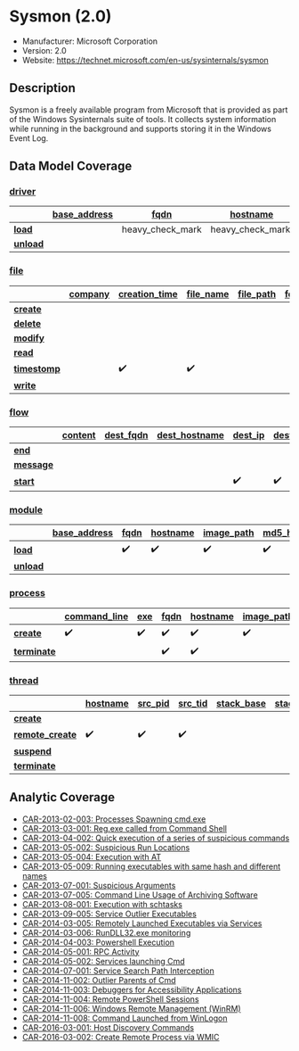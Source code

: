 # Sysmon (2.0)
 - Manufacturer: Microsoft Corporation
 - Version: 2.0
 - Website: https://technet.microsoft.com/en-us/sysinternals/sysmon

## Description
Sysmon is a freely available program from Microsoft that is provided as part of the Windows Sysinternals suite of tools. It collects system information while running in the background and supports storing it in the Windows Event Log.

## Data Model Coverage
### [driver](../data_model/driver.md)

| | [**base_address**](../data_model/driver.md#base_address) | [**fqdn**](../data_model/driver.md#fqdn) | [**hostname**](../data_model/driver.md#hostname) | [**image_path**](../data_model/driver.md#image_path) |[**md5_hash**](../data_model/driver.md#md5_hash) | [**module_name**](../data_model/driver.md#module_name) | [**sha1_hash**](../data_model/driver.md#sha1_hash) | [**sha256_hash**](../data_model/driver.md#sha256_hash) |[**signer**](../data_model/driver.md#signer) |
|---|---|---|---|---|---|---|---|---|---|
| [**load**](../data_model/driver.md#load) | |heavy_check_mark|heavy_check_mark: |heavy_check_mark: |heavy_check_mark|heavy_check_mark|heavy_check_mark|heavy_check_mark| |
| [**unload**](../data_model/driver.md#unload) | | | | | | | | | |


### [file](../data_model/file.md)

| | [**company**](../data_model/file.md#company) | [**creation_time**](../data_model/file.md#creation_time) | [**file_name**](../data_model/file.md#file_name) | [**file_path**](../data_model/file.md#file_path) | [**fqdn**](../data_model/file.md#fqdn) | [**hostname**](../data_model/file.md#hostname) | [**image_path**](../data_model/file.md#image_path) | [**md5_hash**](../data_model/file.md#md5_hash) | [**pid**](../data_model/file.md#pid) | [**ppid**](../data_model/file.md#ppid) | [**previous_creation_time**](../data_model/file.md#previous_creation_time) | [**sha1_hash**](../data_model/file.md#previous_creation_time) | [**sha256_hash**](../data_model/file.md#sha256_hash) | [**signer**](../data_model/file.md#signer) | [**user**](../data_model/file.md#user) |
|---|---|---|---|---|---|---|---|---|---|---|---|---|---|---|---|
| [**create**](../data_model/file.md#create) | | | | | | | | | | | | | | | |
| [**delete**](../data_model/file.md#delete) | | | | | | | | | | | | | | | |
| [**modify**](../data_model/file.md#modify) | | | | | | | | | | | | | | | |
| [**read**](../data_model/file.md#read) | | | | | | | | | | | | | | | |
| [**timestomp**](../data_model/file.md#timestomp) | | :heavy_check_mark: | :heavy_check_mark: | | | :heavy_check_mark: | :heavy_check_mark: | | :heavy_check_mark: | | :heavy_check_mark: | | | | :heavy_check_mark|
| [**write**](../data_model/file.md#write) | | | | | | | | | | | | | | | |


### [flow](../data_model/flow.md)

| | [**content**](../data_model/flow.md#content) | [**dest_fqdn**](../data_model/flow.md#dest_fqdn) | [**dest_hostname**](../data_model/flow.md#dest_hostname) | [**dest_ip**](../data_model/flow.md#dest_ip) | [**dest_port**](../data_model/flow.md#dest_port) | [**end_time**](../data_model/flow.md#end_time) | [**exe**](../data_model/flow.md#exe) | [**flags**](../data_model/flow.md#flags) | [**fqdn**](../data_model/flow.md#fqdn) | [**hostname**](../data_model/flow.md#hostname) | [**image_path**](../data_model/flow.md#image_path) | [**packet_count**](../data_model/flow.md#packet_count) | [**pid**](../data_model/flow.md#pid) | [**ppid**](../data_model/flow.md#ppid) | [**proto_info**](../data_model/flow.md#proto_info) | [**protocol**](../data_model/flow.md#protocol) | [**src_fqdn**](../data_model/flow.md#src_fqdn) | [**src_hostname**](../data_model/flow.md#src_hostname) | [**src_ip**](../data_model/flow.md#src_ip) | [**src_port**](../data_model/flow.md#src_port) | [**start_time**](../data_model/flow.md#start_time) | [**user**](../data_model/flow.md#user) |
|---|---|---|---|---|---|---|---|---|---|---|---|---|---|---|---|---|---|---|---|---|---|---|
| [**end**](../data_model/flow.md#end) | | | | | | | | | | | | | | | | | | | | | | |
| [**message**](../data_model/flow.md#message) | | | | | | | | | | | | | | | | | | | | | | |
| [**start**](../data_model/flow.md#start) | | | | :heavy_check_mark: | :heavy_check_mark: | | :heavy_check_mark: | | | :heavy_check_mark: | :heavy_check_mark: | | :heavy_check_mark: | | | :heavy_check_mark: | | | :heavy_check_mark: | :heavy_check_mark: | :heavy_check_mark: | :heavy_check_mark: |

### [module](../data_model/module.md)

| | [**base_address**](../data_model/module.md#base_address) | [**fqdn**](../data_model/module.md#fqdn) | [**hostname**](../data_model/module.md#hostname) | [**image_path**](../data_model/module.md#image_path) | [**md5_hash**](../data_model/module.md#md5_hash) | [**module_name**](../data_model/module.md#module_name) | [**module_path**](../data_model/module.md#module_path) | [**pid**](../data_model/module.md#pid) | [**sha1_hash**](../data_model/module.md#sha1_hash) | [**sha256_hash**](../data_model/module.md#sha256_hash) | [**signer**](../data_model/module.md#signer) | [**tid**](../data_model/module.md#tid) |
|---|---|---|---|---|---|---|---|---|---|---|---|---|
| [**load**](../data_model/module.md#load) | | :heavy_check_mark: | :heavy_check_mark: | :heavy_check_mark: | :heavy_check_mark: | :heavy_check_mark: | | :heavy_check_mark: | :heavy_check_mark: | :heavy_check_mark: | | |
| [**unload**](../data_model/module.md#unload) | | | | | | | | | | | | |


### [process](../data_model/process.md)

| |[ **command_line**](../data_model/process.md#command_line) | [**exe**](../data_model/process.md#exe) | [**fqdn**](../data_model/process.md#fqdn) | [**hostname**](../data_model/process.md#hostname) | [**image_path**](../data_model/process.md#image_path) | [**md5_hash**](../data_model/process.md#md5_hash) | [**parent_exe**](../data_model/process.md#parent_exe) | [**parent_image_path**](../data_model/process.md#parent_image_path) | [**pid**](../data_model/process.md#pid) | [**ppid**](../data_model/process.md#ppid) | [**sha1_hash**](../data_model/module.md#sha1_hash) | [**sha256_hash**](../data_model/process.md#sha256_hash) | [**sid**](../data_model/process.md#sid) | [**signer**](../data_model/process.md#signer) | [**user**](../data_model/process.md#user) |
|---|---|---|---|---|---|---|---|---|---|---|---|---|---|---|---|
| [**create**](../data_model/process.md#create) | :heavy_check_mark: | :heavy_check_mark: | :heavy_check_mark: | :heavy_check_mark: | :heavy_check_mark: | :heavy_check_mark: | :heavy_check_mark: | :heavy_check_mark: | :heavy_check_mark: | :heavy_check_mark: | :heavy_check_mark: | :heavy_check_mark: | | | :heavy_check_mark: |
| [**terminate**](../data_model/process.md#terminate) | | | :heavy_check_mark: | :heavy_check_mark: | | | | | :heavy_check_mark: | | | | | | :heavy_check_mark: |

### [thread](../data_model/thread.md)

| | [**hostname**](../data_model/thread.md#hostname) | [**src_pid**](../data_model/thread.md#src_pid) | [**src_tid**](../data_model/thread.md#src_tid) | [**stack_base**](../data_model/thread.md#stack_base) | [**stack_limit**](../data_model/thread.md#stack_limit) | [**start_address**](../data_model/thread.md#start_address) | [**start_function**](../data_model/thread.md#start_function) | [**start_module**](../data_model/thread.md#start_module) | [**start_module_name**](../data_model/thread.md#start_module_name) | [**subprocess_tag**](../data_model/thread.md#subprocess_tag) | [**tgt_pid**](../data_model/thread.md#tgt_pid) | [**tgt_tid**](../data_model/thread.md#tgt_tid) | [**user**](../data_model/thread.md#user) | [**user_stack_base**](../data_model/thread.md#user_stack_base) | [**user_stack_limit**](../data_model/thread.md#user_stack_limit) |
|---|---|---|---|---|---|---|---|---|---|---|---|---|---|---|---|
| [**create**](../data_model/thread.md#create) | | | | | | | | | | | | | | | |
| [**remote_create**](../data_model/thread.md#remote_create) | :heavy_check_mark: | :heavy_check_mark: | :heavy_check_mark: | | | :heavy_check_mark: | :heavy_check_mark: | :heavy_check_mark: | :heavy_check_mark: | | :heavy_check_mark: | :heavy_check_mark: | :heavy_check_mark: | | |
| [**suspend**](../data_model/thread.md#suspend) | | | | | | | | | | | | | | | |
| [**terminate**](../data_model/thread.md#terminate) | | | | | | | | | | | | | | | |


## Analytic Coverage

 - [CAR-2013-02-003: Processes Spawning cmd.exe](../analytics/CAR-2013-02-003.md)
 - [CAR-2013-03-001: Reg.exe called from Command Shell](../analytics/CAR-2013-03-001.md)
 - [CAR-2013-04-002: Quick execution of a series of suspicious commands](../analytics/CAR-2013-04-002.md)
 - [CAR-2013-05-002: Suspicious Run Locations](../analytics/CAR-2013-05-002.md)
 - [CAR-2013-05-004: Execution with AT](../analytics/CAR-2013-05-004.md)
 - [CAR-2013-05-009: Running executables with same hash and different names](../analytics/CAR-2013-05-009.md)
 - [CAR-2013-07-001: Suspicious Arguments](../analytics/CAR-2013-07-001.md)
 - [CAR-2013-07-005: Command Line Usage of Archiving Software](../analytics/CAR-2013-07-005.md)
 - [CAR-2013-08-001: Execution with schtasks](../analytics/CAR-2013-08-001.md)
 - [CAR-2013-09-005: Service Outlier Executables](../analytics/CAR-2013-09-005.md)
 - [CAR-2014-03-005: Remotely Launched Executables via Services](../analytics/CAR-2014-03-005.md)
 - [CAR-2014-03-006: RunDLL32.exe monitoring](../analytics/CAR-2014-03-006.md)
 - [CAR-2014-04-003: Powershell Execution](../analytics/CAR-2014-04-003.md)
 - [CAR-2014-05-001: RPC Activity](../analytics/CAR-2014-05-001.md)
 - [CAR-2014-05-002: Services launching Cmd](../analytics/CAR-2014-05-002.md)
 - [CAR-2014-07-001: Service Search Path Interception](../analytics/CAR-2014-07-001.md)
 - [CAR-2014-11-002: Outlier Parents of Cmd](../analytics/CAR-2014-11-002.md)
 - [CAR-2014-11-003: Debuggers for Accessibility Applications](../analytics/CAR-2014-11-003.md)
 - [CAR-2014-11-004: Remote PowerShell Sessions](../analytics/CAR-2014-11-004.md)
 - [CAR-2014-11-006: Windows Remote Management (WinRM)](../analytics/CAR-2014-11-006.md)
 - [CAR-2014-11-008: Command Launched from WinLogon](../analytics/CAR-2014-11-008.md)
 - [CAR-2016-03-001: Host Discovery Commands](../analytics/CAR-2016-03-001.md)
 - [CAR-2016-03-002: Create Remote Process via WMIC](../analytics/CAR-2016-03-002.md)
